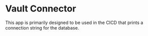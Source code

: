 # Vault Connector

This app is primarily designed to be used in the CICD that prints a connection string for the database.
